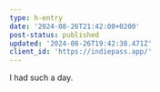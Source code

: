```yaml
---
type: h-entry
date: '2024-08-26T21:42:00+0200'
post-status: published
updated: '2024-08-26T19:42:38.471Z'
client_id: 'https://indiepass.app/'
---
```

I had such a day. 
